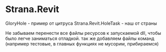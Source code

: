 # Strana.Revit
GloryHole - пример от цитруса
Strana.Revit.HoleTask - наш от страны

Не забываем перенести все файлы ресурсов к запускаемой dll, чтобы было легче заниматься отладкой.
так же добавляем файлы команд (например тестовые, в главных функциях не мусорим, прибираемся) 

